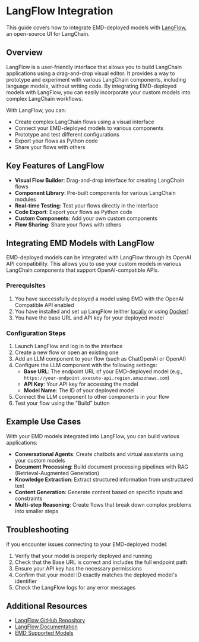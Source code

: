 # LangFlow Integration

This guide covers how to integrate EMD-deployed models with [LangFlow](https://github.com/langflow-ai/langflow), an open-source UI for LangChain.

## Overview

LangFlow is a user-friendly interface that allows you to build LangChain applications using a drag-and-drop visual editor. It provides a way to prototype and experiment with various LangChain components, including language models, without writing code. By integrating EMD-deployed models with LangFlow, you can easily incorporate your custom models into complex LangChain workflows.

With LangFlow, you can:
- Create complex LangChain flows using a visual interface
- Connect your EMD-deployed models to various components
- Prototype and test different configurations
- Export your flows as Python code
- Share your flows with others

## Key Features of LangFlow

- **Visual Flow Builder**: Drag-and-drop interface for creating LangChain flows
- **Component Library**: Pre-built components for various LangChain modules
- **Real-time Testing**: Test your flows directly in the interface
- **Code Export**: Export your flows as Python code
- **Custom Components**: Add your own custom components
- **Flow Sharing**: Share your flows with others

## Integrating EMD Models with LangFlow

EMD-deployed models can be integrated with LangFlow through its OpenAI API compatibility. This allows you to use your custom models in various LangChain components that support OpenAI-compatible APIs.

### Prerequisites

1. You have successfully deployed a model using EMD with the OpenAI Compatible API enabled
2. You have installed and set up LangFlow (either [locally](https://github.com/langflow-ai/langflow#installation) or using [Docker](https://github.com/langflow-ai/langflow#docker))
3. You have the base URL and API key for your deployed model

### Configuration Steps

1. Launch LangFlow and log in to the interface
2. Create a new flow or open an existing one
3. Add an LLM component to your flow (such as ChatOpenAI or OpenAI)
4. Configure the LLM component with the following settings:
   - **Base URL**: The endpoint URL of your EMD-deployed model (e.g., `https://your-endpoint.execute-api.region.amazonaws.com`)
   - **API Key**: Your API key for accessing the model
   - **Model Name**: The ID of your deployed model
5. Connect the LLM component to other components in your flow
6. Test your flow using the "Build" button

## Example Use Cases

With your EMD models integrated into LangFlow, you can build various applications:

- **Conversational Agents**: Create chatbots and virtual assistants using your custom models
- **Document Processing**: Build document processing pipelines with RAG (Retrieval-Augmented Generation)
- **Knowledge Extraction**: Extract structured information from unstructured text
- **Content Generation**: Generate content based on specific inputs and constraints
- **Multi-step Reasoning**: Create flows that break down complex problems into smaller steps

## Troubleshooting

If you encounter issues connecting to your EMD-deployed model:

1. Verify that your model is properly deployed and running
2. Check that the Base URL is correct and includes the full endpoint path
3. Ensure your API key has the necessary permissions
4. Confirm that your model ID exactly matches the deployed model's identifier
5. Check the LangFlow logs for any error messages

## Additional Resources

- [LangFlow GitHub Repository](https://github.com/langflow-ai/langflow)
- [LangFlow Documentation](https://docs.langflow.org)
- [EMD Supported Models](supported_models.md)

